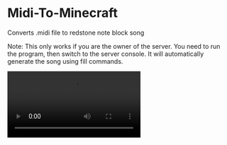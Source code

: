 # Midi-To-Minecraft
Converts .midi file to redstone note block song


Note: This only works if you are the owner of the server. You need to run the program, then switch to the server console. It will automatically generate the song using fill 
commands.

![](sample/minecraft.mp4)
